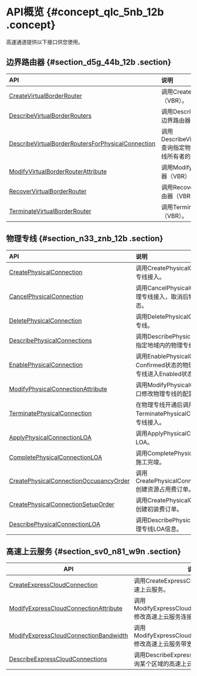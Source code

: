 # API概览 {#concept_qlc_5nb_12b .concept}

高速通道提供以下接口供您使用。

## 边界路由器 {#section_d5g_44b_12b .section}

|API|说明|
|:--|:-|
|[CreateVirtualBorderRouter](https://help.aliyun.com/document_detail/124791.htm)|调用CreateVirtualBorderRouter新建边界路由器（VBR）。|
|[DescribeVirtualBorderRouters](https://help.aliyun.com/document_detail/109032.html?)|调用DescribeVirtualBorderRouters接口查询已创建的边界路由器（VBR）。|
|[DescribeVirtualBorderRoutersForPhysicalConnection](https://help.aliyun.com/document_detail/109033.html)|调用DescribeVirtualBorderRoutersForPhysicalConnection查询指定物理专线下的边界路由器（VBR），包括物理专线所有者的VBR和其他账号的VBR。|
|[ModifyVirtualBorderRouterAttribute](https://help.aliyun.com/document_detail/109035.html)|调用ModifyVirtualBorderRouterAttribute修改边界路由器（VBR）的配置。|
|[RecoverVirtualBorderRouter](https://help.aliyun.com/document_detail/109042.html?)|调用RecoverVirtualBorderRouter恢复被终止的边界路由器（VBR）。|
|[TerminateVirtualBorderRouter](https://help.aliyun.com/document_detail/109041.html?)|调用TerminateVirtualBorderRouter终止边界路由器（VBR）。|

## 物理专线 {#section_n33_znb_12b .section}

|API|说明|
|:--|:-|
|[CreatePhysicalConnection](https://help.aliyun.com/document_detail/109008.html?)|调用CreatePhysicalConnection接口申请物理专线接入。|
|[CancelPhysicalConnection](https://help.aliyun.com/document_detail/109010.html?)|调用CancelPhysicalConnection接口取消物理专线接入，取消后物理专线进入Canceled状态。|
|[DeletePhysicalConnection](https://help.aliyun.com/document_detail/109016.html?)|调用DeletePhysicalConnection接口删除物理专线。|
|[DescribePhysicalConnections](https://help.aliyun.com/document_detail/109011.html?)|调用DescribePhysicalConnections接口查询指定地域内的物理专线。|
|[EnablePhysicalConnection](https://help.aliyun.com/document_detail/109015.html?)|调用EnablePhysicalConnection接口开通处于Confirmed状态的物理专线，开通完成后物理专线进入Enabled状态。|
|[ModifyPhysicalConnectionAttribute](https://help.aliyun.com/document_detail/109013.html?)|调用ModifyPhysicalConnectionAttribute接口修改物理专线的配置。|
|[TerminatePhysicalConnection](https://help.aliyun.com/document_detail/109014.html?)|在物理专线开通后调用TerminatePhysicalConnection接口终止物理专线接入。|
|[ApplyPhysicalConnectionLOA](../../../../cn.zh-CN/API参考/物理专线/ApplyPhysicalConnectionLOA.md#)|调用ApplyPhysicalConnectionLOA申请LOA。|
|[CompletePhysicalConnectionLOA](https://help.aliyun.com/document_detail/112124.html?)|调用CompletePhysicalConnectionLOA完成施工完竣。|
|[CreatePhysicalConnectionOccupancyOrder](https://help.aliyun.com/document_detail/120031.html?)|调用CreatePhysicalConnectionOccupancyOrder创建资源占用费订单。|
|[CreatePhysicalConnectionSetupOrder](https://help.aliyun.com/document_detail/112126.html?)|调用CreatePhysicalConnectionSetupOrder创建初装费订单。|
|[DescribePhysicalConnectionLOA](https://help.aliyun.com/document_detail/112127.html?)|调用DescribePhysicalConnectionLOA查询物理专线LOA信息。|

## 高速上云服务 {#section_sv0_n81_w9n .section}

|API|说明|
|---|--|
|[CreateExpressCloudConnection](../../../../cn.zh-CN/API参考/高速上云服务/CreateExpressCloudConnection.md#)|调用CreateExpressCloudConnection申请高速上云服务。|
|[ModifyExpressCloudConnectionAttribute](../../../../cn.zh-CN/API参考/高速上云服务/ModifyExpressCloudConnectionAttribute.md#)|调用ModifyExpressCloudConnectionAttribute修改高速上云服务连接。|
|[ModifyExpressCloudConnectionBandwidth](../../../../cn.zh-CN/API参考/高速上云服务/ModifyExpressCloudConnectionBandwidth.md#)|调用ModifyExpressCloudConnectionBandwidth修改高速上云服务带宽。|
|[DescribeExpressCloudConnections](../../../../cn.zh-CN/API参考/高速上云服务/DescribeExpressCloudConnections.md#)|调用DescribeExpressCloudConnections查询某个区域的高速上云服务列表。|

